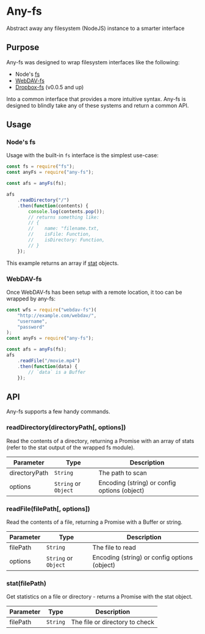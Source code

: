 # Any-fs
Abstract away any filesystem (NodeJS) instance to a smarter interface

## Purpose
Any-fs was designed to wrap filesystem interfaces like the following:

 * Node's [fs](https://nodejs.org/api/fs.html)
 * [WebDAV-fs](https://github.com/perry-mitchell/webdav-fs)
 * [Dropbox-fs](https://github.com/sallar/dropbox-fs) (v0.0.5 and up)

Into a common interface that provides a more intuitive syntax. Any-fs is designed to blindly take any of these systems and return a common API.

## Usage

### Node's fs
Usage with the built-in `fs` interface is the simplest use-case:

```javascript
const fs = require("fs");
const anyFs = require("any-fs");

const afs = anyFs(fs);

afs
    .readDirectory("/")
    .then(function(contents) {
        console.log(contents.pop());
        // returns something like:
        // {
        //    name: "filename.txt,
        //    isFile: Function,
        //    isDirectory: Function,
        // }
    });
```

This example returns an array if [stat](https://nodejs.org/api/fs.html#fs_class_fs_stats) objects.

### WebDAV-fs
Once WebDAV-fs has been setup with a remote location, it too can be wrapped by any-fs:

```javascript
const wfs = require("webdav-fs")(
    "http://example.com/webdav/",
    "username",
    "password"
);
const anyFs = require("any-fs");

const afs = anyFs(fs);
afs
    .readFile("/movie.mp4")
    .then(function(data) {
        // `data` is a Buffer
    });
```

## API
Any-fs supports a few handy commands.

### readDirectory(directoryPath[, options])
Read the contents of a directory, returning a Promise with an array of stats (refer to the stat output of the wrapped fs module).

| Parameter       | Type                      | Description                                         |
|-----------------|---------------------------|-----------------------------------------------------|
| directoryPath   | `String`                  | The path to scan                                    |
| options         | `String` or `Object`      | Encoding (string) or config options (object)        |

### readFile(filePath[, options])
Read the contents of a file, returning a Promise with a Buffer or string.

| Parameter       | Type                      | Description                                         |
|-----------------|---------------------------|-----------------------------------------------------|
| filePath        | `String`                  | The file to read                                    |
| options         | `String` or `Object`      | Encoding (string) or config options (object)        |

### stat(filePath)
Get statistics on a file or directory - returns a Promise with the stat object.

| Parameter       | Type                      | Description                                         |
|-----------------|---------------------------|-----------------------------------------------------|
| filePath        | `String`                  | The file or directory to check                      |
